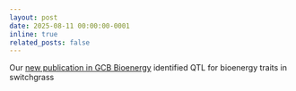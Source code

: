 ```yaml
---
layout: post
date: 2025-08-11 00:00:00-0001
inline: true
related_posts: false
---
```


Our [new publication in GCB Bioenergy](https://doi.org/10.1111/gcbb.70060) identified QTL for bioenergy traits in switchgrass
